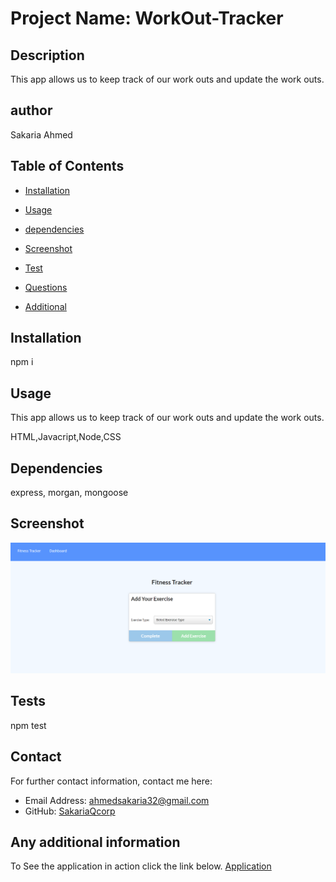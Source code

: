 # Project Name: WorkOut-Tracker
 
  ## Description
  This app allows us to keep track of our work outs and update the work outs.
  ## author
  Sakaria Ahmed

  ## Table of Contents
  - [Installation](#installation)
  - [Usage](#usage)
  - [dependencies](#dependencies)
  - [Screenshot](#ScreenShot)
  - [Test](#tests)
  
  - [Questions](#Question)
  - [Additional](#additional)

  ## Installation
  npm i
  
  ## Usage

  This app allows us to keep track of our work outs and update the work outs.

  HTML,Javacript,Node,CSS

  ## Dependencies
  express, morgan, mongoose

  ## Screenshot
  ![screenshot](./assets/screenShot.PNG)
  
  ## Tests
  npm test

  
  

  ## Contact
  For further contact information, contact me here:
  * Email Address: ahmedsakaria32@gmail.com
  * GitHub: [SakariaQcorp](https://github.com/SakariaQcorp)
  
  ## Any additional information
  To See the application in action click the link below.
  [Application](https://workout-tracker-app21.herokuapp.com/)
  

  
